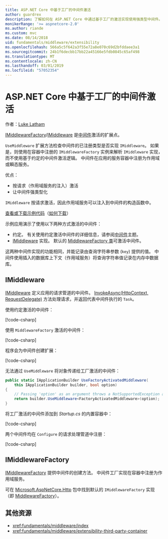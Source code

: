 ```yaml
---
title: ASP.NET Core 中基于工厂的中间件激活
author: guardrex
description: 了解如何在 ASP.NET Core 中通过基于工厂的激活实现使用强类型中间件。
monikerRange: '>= aspnetcore-2.0'
ms.author: riande
ms.custom: mvc
ms.date: 08/14/2018
uid: fundamentals/middleware/extensibility
ms.openlocfilehash: 566a5c5f642a3f55e72a8e070c69d2bfddaee3a1
ms.sourcegitcommit: 24b1f6decbb17bb22a45166e5fdb0845c65af498
ms.translationtype: MT
ms.contentlocale: zh-CN
ms.lasthandoff: 03/01/2019
ms.locfileid: "57052354"
---
```

# <a name="factory-based-middleware-activation-in-aspnet-core"></a>ASP.NET Core 中基于工厂的中间件激活

作者：[Luke Latham](https://github.com/guardrex)

[IMiddlewareFactory](/dotnet/api/microsoft.aspnetcore.http.imiddlewarefactory)/[IMiddleware](/dotnet/api/microsoft.aspnetcore.http.imiddleware) 是[中间件](xref:fundamentals/middleware/index)激活的扩展点。

`UseMiddleware` 扩展方法检查中间件的已注册类型是否实现 `IMiddleware`。 如果是，则使用在容器中注册的 `IMiddlewareFactory` 实例来解析 `IMiddleware` 实现，而不使用基于约定的中间件激活逻辑。 中间件在应用的服务容器中注册为作用域或瞬态服务。

优点：

* 按请求（作用域服务的注入）激活
* 让中间件强类型化

`IMiddleware` 按请求激活，因此作用域服务可以注入到中间件的构造函数中。

[查看或下载示例代码](https://github.com/aspnet/Docs/tree/master/aspnetcore/fundamentals/middleware/extensibility/sample)（[如何下载](xref:index#how-to-download-a-sample)）

示例应用演示了使用以下两种方式激活的中间件：

* 约定。 有关使用约定激活中间件的详细信息，请参阅[中间件](xref:fundamentals/middleware/index)主题。
* [IMiddleware](/dotnet/api/microsoft.aspnetcore.http.imiddleware) 实现。 默认的 [MiddlewareFactory 类](/dotnet/api/microsoft.aspnetcore.http.middlewarefactory)可激活中间件。

这两种中间件实现的功能相同，并能记录由查询字符串参数 (`key`) 提供的值。 中间件使用插入的数据库上下文（作用域服务）将查询字符串值记录在内存中数据库。

## <a name="imiddleware"></a>IMiddleware

[IMiddleware](/dotnet/api/microsoft.aspnetcore.http.imiddleware) 定义应用的请求管道的中间件。 [InvokeAsync(HttpContext, RequestDelegate)](/dotnet/api/microsoft.aspnetcore.http.imiddleware.invokeasync#Microsoft_AspNetCore_Http_IMiddleware_InvokeAsync_Microsoft_AspNetCore_Http_HttpContext_Microsoft_AspNetCore_Http_RequestDelegate_) 方法处理请求，并返回代表中间件执行的 `Task`。

使用约定激活的中间件：

[!code-csharp[](extensibility/sample/Middleware/ConventionalMiddleware.cs?name=snippet1)]

使用 `MiddlewareFactory` 激活的中间件：

[!code-csharp[](extensibility/sample/Middleware/FactoryActivatedMiddleware.cs?name=snippet1)]

程序会为中间件创建扩展：

[!code-csharp[](extensibility/sample/Middleware/MiddlewareExtensions.cs?name=snippet1)]

无法通过 `UseMiddleware` 将对象传递给工厂激活的中间件：

```csharp
public static IApplicationBuilder UseFactoryActivatedMiddleware(
    this IApplicationBuilder builder, bool option)
{
    // Passing 'option' as an argument throws a NotSupportedException at runtime.
    return builder.UseMiddleware<FactoryActivatedMiddleware>(option);
}
```

将工厂激活的中间件添加到 *Startup.cs* 的内置容器中：

[!code-csharp[](extensibility/sample/Startup.cs?name=snippet1&highlight=12)]

两个中间件均在 `Configure` 的请求处理管道中注册：

[!code-csharp[](extensibility/sample/Startup.cs?name=snippet2&highlight=14-15)]

## <a name="imiddlewarefactory"></a>IMiddlewareFactory

[IMiddlewareFactory](/dotnet/api/microsoft.aspnetcore.http.imiddlewarefactory) 提供中间件的创建方法。 中间件工厂实现在容器中注册为作用域服务。

可在 [Microsoft.AspNetCore.Http](https://www.nuget.org/packages/Microsoft.AspNetCore.Http/) 包中找到默认的 `IMiddlewareFactory` 实现（即 [MiddlewareFactory](/dotnet/api/microsoft.aspnetcore.http.middlewarefactory)）。

## <a name="additional-resources"></a>其他资源

* <xref:fundamentals/middleware/index>
* <xref:fundamentals/middleware/extensibility-third-party-container>

